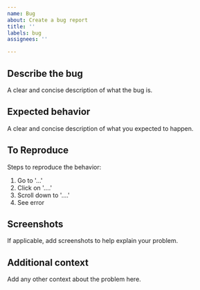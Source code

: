 ```yaml
---
name: Bug
about: Create a bug report
title: ''
labels: bug
assignees: ''

---
```


## Describe the bug
A clear and concise description of what the bug is.

## Expected behavior
A clear and concise description of what you expected to happen.

## To Reproduce
Steps to reproduce the behavior:
1. Go to '...'
2. Click on '....'
3. Scroll down to '....'
4. See error

## Screenshots
If applicable, add screenshots to help explain your problem.

## Additional context
Add any other context about the problem here.
